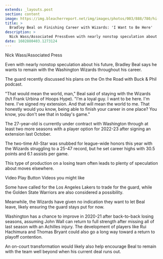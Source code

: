```yaml
--- 
extends: _layouts.post 
section: content 
image: https://img.bleacherreport.net/img/images/photos/003/888/780/hi-res-053f690474b8ed51a71671cc3b23679a_crop_exact.jpg?w=1200&h=1200&q=75 
title: > 
  Bradley Beal on Finishing Career with Wizards: 'I Want to Be Here' 
description: > 
  Nick Wass/Associated PressEven with nearly nonstop speculation about his future, Bradley Beal says he wants to remain with the Washington Wizards throughout his career."That would mean the world, man," Beal said of staying with the Wizards (h/t Frank Urbina of Hoops Hype).The two-time All-Star was snubbed for league-wide honors this year with the Wizards struggling to a 25-47 record, but he set career highs with 30.5 points and 6.1 assists per game.Meanwhile, the Wizards have given no indication they want to let Beal leave, likely ensuring the guard stays put for now.An on-court transformation would likely also help encourage Beal to remain with the team well beyond when his current deal runs out. 
date: 1602880403.1273124 
--- 
```

Nick Wass/Associated Press

Even with nearly nonstop speculation about his future, Bradley Beal says he wants to remain with the Washington Wizards throughout his career.

The guard recently discussed his plans on the On the Road with Buck & Phil podcast.

"That would mean the world, man," Beal said of staying with the Wizards (h/t Frank Urbina of Hoops Hype). "I'm a loyal guy. I want to be here. I'm here. I've signed my extension. And that will mean the world to me. That honestly would you know, being able to finish your career in one place? You know, you don't see that in today's game."

The 27-year-old is currently under contract with Washington through at least two more seasons with a player option for 2022-23 after signing an extension last October.

The two-time All-Star was snubbed for league-wide honors this year with the Wizards struggling to a 25-47 record, but he set career highs with 30.5 points and 6.1 assists per game.

This type of production on a losing team often leads to plenty of speculation about moves elsewhere.

Video Play Button Videos you might like

Some have called for the Los Angeles Lakers to trade for the guard, while the Golden State Warriors are also considered a possibility.

Meanwhile, the Wizards have given no indication they want to let Beal leave, likely ensuring the guard stays put for now.

Washington has a chance to improve in 2020-21 after back-to-back losing seasons, assuming John Wall can return to full strength after missing all of last season with an Achilles injury. The development of players like Rui Hachimura and Thomas Bryant could also go a long way toward a return to playoff contention.

An on-court transformation would likely also help encourage Beal to remain with the team well beyond when his current deal runs out.
